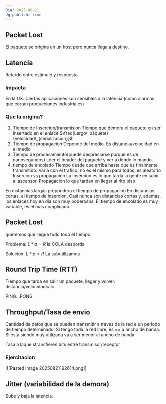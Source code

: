 ```yaml
---
Dia: 2025-08-21
dg-publish: true
---
```

## Packet Lost 

El paquete se origina en un host pero nunca llega a destino.


## Latencia 

Retardo entre estimulo y respuesta 

### Impacta
En la UX. 
Ciertas aplicaciones son sensibles a la latencia (como alarmas que cortan producciones industriales)

### Que la origina?
1. Tiempo de Insercion/transmision
	Tiempo que demora el paquete en ser insertado en el enlace
	$\frac{Largo\_paquete}{velocidad\_{serializacion}}$
2. Tiempo de propagacion 
	Depende del medio. Es distancia/velocidad en el medio
3. Tiempo de procesamiento(puede despreciarse porque es de nanosegundos)
	Leer el header del paquete y ver a donde lo mando.
4. tiempo de encolado
	Tiempo desde que arriba hasta que es finalmente transmitido.
	Varia con el trafico, no es el mismo para todos, es aleatorio
Insercion vs propagacion
La insercion es lo que tarda la gente en subir al ascensor. Propagacion lo que tardan en llegar al 4to piso

En distancias largas prepondera el tiempo de propagacion 
En distancias cortas, el tiempo de insercion, Casi nunca son distancias cortas y, ademas, los enlaces hoy en dia son muy poderosos.
	El tiempo de encolado es muy variable, es el mas complicado.

## Packet Lost 

queremos que llegue todo todo el tiempo

Problema: $L*a = R$ la COLA desborda 

Solucion: $L*a<R$
La subutilizamos


## Round Trip Time (RTT) 

Tiempo que tarda en salir un paquete, llegar y volver. 
distancia/velocidadcalc

PING...PONG 

## Throughput/Tasa de envio

Cantidad de datos que se pueden transmitir a traves de la red e un periodo de tiempo determinado. Si tengo toda la red libre, es == a ancho de banda. Si esta siendo muy utilizada va a ser menor al ancho de banda

Tasa a laque stransfieren bits entre transmisor/receptor


### Ejercitacion


![[Pasted image 20250821192614.png]]


## Jitter (variabilidad de la demora)
Sube y baja la latencia.